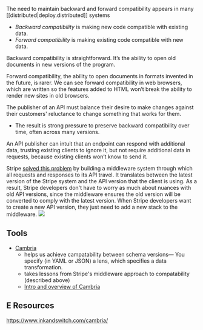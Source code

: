 
The need to maintain backward and forward compatibility appears in many [[distributed|deploy.distributed]] systems

- *Backward compatibility* is making new code compatible with existing data. 
- *Forward compatibility* is making existing code compatible with new data.

Backward compatibility is straightforward. It’s the ability to open old documents in new versions of the program.

Forward compatibility, the ability to open documents in formats invented in the future, is rarer. We can see forward compatibility in web browsers, which are written so the features added to HTML won’t break the ability to render new sites in old browsers.

The publisher of an API must balance their desire to make changes against their customers' reluctance to change something that works for them.
- The result is strong pressure to preserve backward compatibility over time, often across many versions.

An API publisher can intuit that an endpoint can respond with additional data, trusting existing clients to ignore it, but not require additional data in requests, because existing clients won’t know to send it. 

Stripe [solved this problem](https://stripe.com/blog/api-versioning) by building a middleware system through which all requests and responses to its API travel. It translates between the latest version of the Stripe system and the API version that the client is using. As a result, Stripe developers don't have to worry as much about nuances with old API versions, since the middleware ensures the old version will be converted to comply with the latest version. When Stripe developers want to create a new API version, they just need to add a new stack to the middleware.
![](/assets/images/2022-03-18-13-01-30.png)

## Tools
- [Cambria](https://github.com/inkandswitch/cambria-project)
  - helps us achieve campatability between schema versions— You specify (in YAML or JSON) a lens, which specifies a data transformation.
  - takes lessons from Stripe's middleware approach to compatability (described above)
  - [Intro and overview of Cambria](https://www.inkandswitch.com/cambria/)

## E Resources
https://www.inkandswitch.com/cambria/